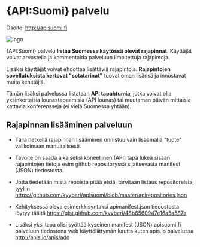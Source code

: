 # {API:Suomi} palvelu

Osoite: http://apisuomi.fi

![logo](http://apisuomi.fi/wp-content/uploads/2014/06/apisuomi-big.png)

{API:Suomi} palvelu **listaa Suomessa käytössä olevat rajapinnat**. Käyttäjät voivat arvostella ja kommentoida palveluun ilmoitettuja rajapintoja. 

Lisäksi käyttäjät voivat ehdottaa lisättäviä rajapintoja. **Rajapintojen sovellutuksista kertovat "sotatarinat"** tuovat oman lisänsä ja innostavat muita kehittäjiä. 

Tämän lisäksi palvelussa listataan **API tapahtumia**, jotka voivat olla yksinkertaisia lounastapaamisia (API lounas) tai muutaman päivän mittaisia kattavia konferensseja (ei vielä Suomessa yhtään). 

## Rajapinnan lisääminen palveluun

* Tällä hetkellä rajapinnan lisääminen onnistuu vain lisäämällä "tuote" valikoimaan manuaalisesti. 
* Tavoite on saada aikaiseksi koneellinen (API) tapa lukea sisään rajapintojen tietoja esim github repositoryssä sijaitsevasta manifest (JSON) tiedostosta. 
* Jotta tiedetään mistä repoista pitää etsiä, tarvitaan listaus repositoreista, tyyliin https://github.com/kyyberi/apisuomi/blob/master/apirepositories.json
* Kehityksessä oleva esimerkkisyntaksi apimanifest.json tiedostosta löytyy täältä https://gist.github.com/kyyberi/48b6560947e16a5a587a

* Lisäksi yksi tapa olisi syöttää kyseinen manifest (JSON) apisuomi.fi palveluun tiedostona web käyttöliittymän kautta kuten apis.io palvelussa http://apis.io/apis/add 
